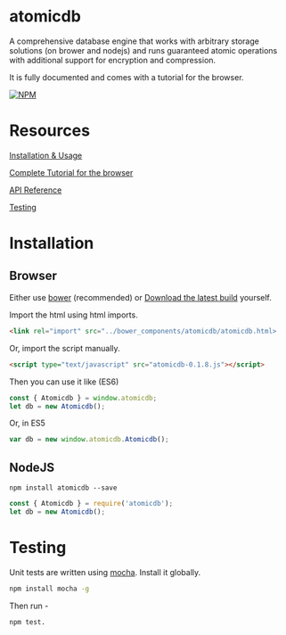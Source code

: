 # atomicdb
A comprehensive database engine that works with arbitrary storage solutions (on brower and nodejs) and runs guaranteed atomic operations with additional support for encryption and compression. 

It is fully documented and comes with a tutorial for the browser.

[![NPM](https://nodei.co/npm/atomicdb.png?compact=true)](https://npmjs.org/package/atomicdb)

# Resources

[Installation &amp; Usage](#installation)

[Complete Tutorial for the browser](docs/browser-tuotorial-1.md)

[API Reference](docs/api-index.md)

[Testing](#testing)

# Installation 

## Browser

Either use [bower](https://bower.io/) (recommended) or [Download the latest build](https://github.com/iShafayet/atomicdb/blob/master/dist/browser/atomicdb-0.1.8.js) yourself.

Import the html using html imports.
```html
<link rel="import" src="../bower_components/atomicdb/atomicdb.html>
```

Or, import the script manually.

```html
<script type="text/javascript" src="atomicdb-0.1.8.js"></script>
```

Then you can use it like (ES6)

```js
const { Atomicdb } = window.atomicdb;
let db = new Atomicdb();
```

Or, in ES5

```js
var db = new window.atomicdb.Atomicdb();
```

## NodeJS

```
npm install atomicdb --save
```

```js
const { Atomicdb } = require('atomicdb');
let db = new Atomicdb();
```

# Testing 

Unit tests are written using [mocha](https://mochajs.org/). Install it globally.

```sh
npm install mocha -g
```

Then run -

```sh
npm test.
```
